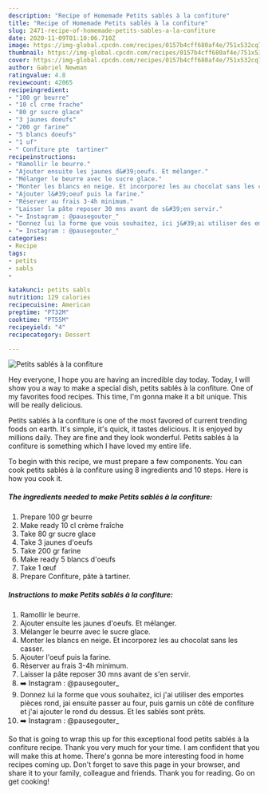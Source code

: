 ```yaml
---
description: "Recipe of Homemade Petits sablés à la confiture"
title: "Recipe of Homemade Petits sablés à la confiture"
slug: 2471-recipe-of-homemade-petits-sables-a-la-confiture
date: 2020-11-09T01:10:06.710Z
image: https://img-global.cpcdn.com/recipes/0157b4cff680af4e/751x532cq70/petits-sables-a-la-confiture-photo-principale-de-la-recette.jpg
thumbnail: https://img-global.cpcdn.com/recipes/0157b4cff680af4e/751x532cq70/petits-sables-a-la-confiture-photo-principale-de-la-recette.jpg
cover: https://img-global.cpcdn.com/recipes/0157b4cff680af4e/751x532cq70/petits-sables-a-la-confiture-photo-principale-de-la-recette.jpg
author: Gabriel Newman
ratingvalue: 4.8
reviewcount: 42065
recipeingredient:
- "100 gr beurre"
- "10 cl crme frache"
- "80 gr sucre glace"
- "3 jaunes doeufs"
- "200 gr farine"
- "5 blancs doeufs"
- "1 uf"
- " Confiture pte  tartiner"
recipeinstructions:
- "Ramollir le beurre."
- "Ajouter ensuite les jaunes d&#39;oeufs. Et mélanger."
- "Mélanger le beurre avec le sucre glace."
- "Monter les blancs en neige. Et incorporez les au chocolat sans les casser."
- "Ajouter l&#39;oeuf puis la farine."
- "Réserver au frais 3-4h minimum."
- "Laisser la pâte reposer 30 mns avant de s&#39;en servir."
- "➡️ Instagram : @pausegouter_"
- "Donnez lui la forme que vous souhaitez, ici j&#39;ai utiliser des emportes pièces rond, jai ensuite passer au four, puis garnis un côté de confiture et j&#39;ai ajouter le rond du dessus. Et les sablés sont prêts."
- "➡️ Instagram : @pausegouter_"
categories:
- Recipe
tags:
- petits
- sabls
- 

katakunci: petits sabls  
nutrition: 129 calories
recipecuisine: American
preptime: "PT32M"
cooktime: "PT55M"
recipeyield: "4"
recipecategory: Dessert

---
```



![Petits sablés à la confiture](https://img-global.cpcdn.com/recipes/0157b4cff680af4e/751x532cq70/petits-sables-a-la-confiture-photo-principale-de-la-recette.jpg)

Hey everyone, I hope you are having an incredible day today. Today, I will show you a way to make a special dish, petits sablés à la confiture. One of my favorites food recipes. This time, I'm gonna make it a bit unique. This will be really delicious.

Petits sablés à la confiture is one of the most favored of current trending foods on earth. It's simple, it's quick, it tastes delicious. It is enjoyed by millions daily. They are fine and they look wonderful. Petits sablés à la confiture is something which I have loved my entire life.




To begin with this recipe, we must prepare a few components. You can cook petits sablés à la confiture using 8 ingredients and 10 steps. Here is how you cook it.

<!--inarticleads1-->

##### The ingredients needed to make Petits sablés à la confiture:

1. Prepare 100 gr beurre
1. Make ready 10 cl crème fraîche
1. Take 80 gr sucre glace
1. Take 3 jaunes d&#39;oeufs
1. Take 200 gr farine
1. Make ready 5 blancs d&#39;oeufs
1. Take 1 œuf
1. Prepare  Confiture, pâte à tartiner.




<!--inarticleads2-->

##### Instructions to make Petits sablés à la confiture:

1. Ramollir le beurre.
1. Ajouter ensuite les jaunes d&#39;oeufs. Et mélanger.
1. Mélanger le beurre avec le sucre glace.
1. Monter les blancs en neige. Et incorporez les au chocolat sans les casser.
1. Ajouter l&#39;oeuf puis la farine.
1. Réserver au frais 3-4h minimum.
1. Laisser la pâte reposer 30 mns avant de s&#39;en servir.
1. ➡️ Instagram : @pausegouter_
1. Donnez lui la forme que vous souhaitez, ici j&#39;ai utiliser des emportes pièces rond, jai ensuite passer au four, puis garnis un côté de confiture et j&#39;ai ajouter le rond du dessus. Et les sablés sont prêts.
1. ➡️ Instagram : @pausegouter_




So that is going to wrap this up for this exceptional food petits sablés à la confiture recipe. Thank you very much for your time. I am confident that you will make this at home. There's gonna be more interesting food in home recipes coming up. Don't forget to save this page in your browser, and share it to your family, colleague and friends. Thank you for reading. Go on get cooking!
